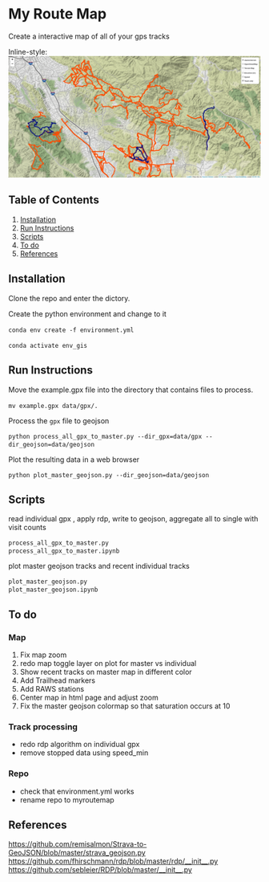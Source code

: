 
# My Route Map

Create a interactive map of all of your gps tracks 

Inline-style: 
![alt text](example.png "hover text")

## Table of Contents
1. [Installation](README.md#installation)
1. [Run Instructions](README.md#Run-instructions)
1. [Scripts](README.md#Scripts)
1. [To do](README.md#To-do)
1. [References](README.md#References)

## Installation

Clone the repo and enter the dictory.  

Create the python environment and change to it

`conda env create -f environment.yml`

`conda activate env_gis`

## Run Instructions

Move the example.gpx file into the directory that contains files to process.

`mv example.gpx data/gpx/.`

Process the `gpx` file to geojson


```
python process_all_gpx_to_master.py --dir_gpx=data/gpx --dir_geojson=data/geojson
```


Plot the resulting data in a web browser 

```
python plot_master_geojson.py --dir_geojson=data/geojson
```

## Scripts 


read individual gpx , apply rdp, write to geojson, aggregate all to single with visit counts 
```
process_all_gpx_to_master.py
process_all_gpx_to_master.ipynb
```

plot master geojson tracks and recent individual tracks 
```
plot_master_geojson.py
plot_master_geojson.ipynb

```


## To do 

### Map
1. Fix map zoom
2. redo map toggle layer on plot for master vs individual 
3. Show recent tracks on master map in different color    
4. Add Trailhead markers     
5. Add RAWS stations
6. Center map in html page and adjust zoom     
7. Fix the master geojson colormap so that saturation occurs at 10 

### Track processing
- redo rdp algorithm on individual gpx  
- remove stopped data using speed_min 

### Repo 
- check that environment.yml works 
- rename repo to myroutemap

## References 

https://github.com/remisalmon/Strava-to-GeoJSON/blob/master/strava_geojson.py
https://github.com/fhirschmann/rdp/blob/master/rdp/__init__.py
https://github.com/sebleier/RDP/blob/master/__init__.py





